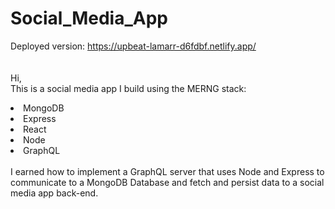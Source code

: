 # Social_Media_App
Deployed version: https://upbeat-lamarr-d6fdbf.netlify.app/
<br>
<br>
<br>
Hi,
<br>
This is a social media app I build using the MERNG stack: <br>
<li>MongoDB 
<li>Express
<li>React
<li>Node 
<li>GraphQL
<br>
<br>
I earned how to implement a GraphQL server that uses Node and Express to communicate to a MongoDB Database and fetch and persist data to a social media app back-end.


